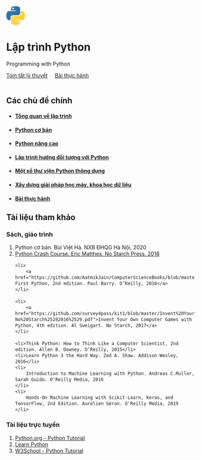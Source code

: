 <div class="text-center">
    <img src="./img/python-5-logo-png-transparent.png" width="10%">
</div>

# Lập trình Python 
Programming with Python

<div class="text-center">
    <a href="topics/" class="btn btn-primary" role="button">Tóm tắt lý thuyết</a>
    &nbsp;&nbsp;&nbsp;
    <a href="labs/" class="btn btn-primary" role="button">Bài thực hành</a>
</div><br>

## Các chủ đề chính
- #### [Tổng quan về lập trình](topics/overview)
- #### [Python cơ bản](topics/python-basic/)
- #### [Python nâng cao](topics/advanced-python/)
- #### [Lập trình hướng đối tượng với Python](topics/python-oop/)
- #### [Một số thư viện Python thông dụng](#)
- #### [Xây dựng giải pháp học máy, khoa học dữ liệu](#)
- #### [Bài thực hành](#)
  
## Tài liệu tham khảo
### Sách, giáo trình

<ol>
    <li>Python cơ bản. Bùi Việt Hà. NXB ĐHQG Hà Nội, 2020</li>
    <li>
        <a href="https://bedford-computing.co.uk/learning/wp-content/uploads/2015/10/No.Starch.Python.Oct_.2015.ISBN_.1593276036.pdf">Python Crash Course. Eric Matthes. No Starch Press, 2016</a>
    </li>

    <li>
        <a href="https://github.com/AatmikJain/ComputerScienceBooks/blob/master/Python%20Head%20First%2C%202nd%20Edition.pdf">Head-First Python, 2nd edition. Paul Barry. O’Reilly, 2016</a>
    </li>

    <li>
        <a href="https://github.com/survey4pass/kit1/blob/master/Invent%20Your%20Own%20Computer%20Games%20with%20Python-No%20Starch%25282016%2529.pdf">Invent Your Own Computer Games with Python, 4th edition. Al Sweigart. No Starch, 2017</a>
    </li>

    <li>Think Python: How to Think Like a Computer Scientist, 2nd edition. Allen B. Downey. O’Reilly, 2015</li>
    <li>Learn Python 3 the Hard Way. Zed A. Shaw. Addison-Wesley, 2016</li>
    <li>
        Introduction to Machine Learning with Python. Andreas C.Muller, Sarah Guido. O'Reilly Media, 2016
    </li>
    <li>
        Hands-On Machine Learning with Scikit-Learn, Keras, and TensorFlow, 2nd Edition. Aurélien Géron. O'Reilly Media, 2019
    </li>
</ol>

### Tài liệu trực tuyến
<ol>
<li><a href="https://docs.python.org/3/tutorial/">Python.org - Python Tutorial</a>
<li><a href="https://www.learnpython.org/">Learn Python</a>
<li><a href="https://www.w3schools.com/python/">W3School - Python Tutorial</a>
</ol>
